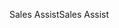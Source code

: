 <span data-ttu-id="805c3-101">Sales Assist</span><span class="sxs-lookup"><span data-stu-id="805c3-101">Sales Assist</span></span>
